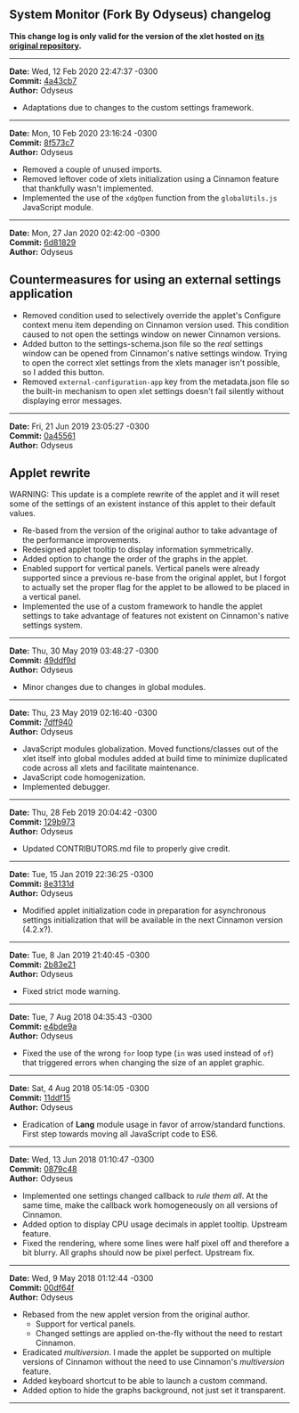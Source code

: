## System Monitor (Fork By Odyseus) changelog

**This change log is only valid for the version of the xlet hosted on [its original repository](https://gitlab.com/Odyseus/CinnamonTools).**

***

**Date:** Wed, 12 Feb 2020 22:47:37 -0300<br/>
**Commit:** [4a43cb7](https://gitlab.com/Odyseus/CinnamonTools/commit/4a43cb7)<br/>
**Author:** Odyseus<br/>

- Adaptations due to changes to the custom settings framework.

***

**Date:** Mon, 10 Feb 2020 23:16:24 -0300<br/>
**Commit:** [8f573c7](https://gitlab.com/Odyseus/CinnamonTools/commit/8f573c7)<br/>
**Author:** Odyseus<br/>

- Removed a couple of unused imports.
- Removed leftover code of xlets initialization using a Cinnamon feature that thankfully wasn't implemented.
- Implemented the use of the `xdgOpen` function from the `globalUtils.js` JavaScript module.

***

**Date:** Mon, 27 Jan 2020 02:42:00 -0300<br/>
**Commit:** [6d81829](https://gitlab.com/Odyseus/CinnamonTools/commit/6d81829)<br/>
**Author:** Odyseus<br/>

Countermeasures for using an external settings application
----------------------------------------------------------

- Removed condition used to selectively override the applet's Configure context menu item depending on Cinnamon version used. This condition caused to not open the settings window on newer Cinnamon versions.
- Added button to the settings-schema.json file so the *real* settings window can be opened from Cinnamon's native settings window. Trying to open the correct xlet settings from the xlets manager isn't possible, so I added this button.
- Removed `external-configuration-app` key from the metadata.json file so the built-in mechanism to open xlet settings doesn't fail silently without displaying error messages.

***

**Date:** Fri, 21 Jun 2019 23:05:27 -0300<br/>
**Commit:** [0a45561](https://gitlab.com/Odyseus/CinnamonTools/commit/0a45561)<br/>
**Author:** Odyseus<br/>

Applet rewrite
--------------

WARNING: This update is a complete rewrite of the applet and it will reset some of the settings of an existent instance of this applet to their default values.

- Re-based from the version of the original author to take advantage of the performance improvements.
- Redesigned applet tooltip to display information symmetrically.
- Added option to change the order of the graphs in the applet.
- Enabled support for vertical panels. Vertical panels were already supported since a previous re-base from the original applet, but I forgot to actually set the proper flag for the applet to be allowed to be placed in a vertical panel.
- Implemented the use of a custom framework to handle the applet settings to take advantage of features not existent on Cinnamon's native settings system.

***

**Date:** Thu, 30 May 2019 03:48:27 -0300<br/>
**Commit:** [49ddf9d](https://gitlab.com/Odyseus/CinnamonTools/commit/49ddf9d)<br/>
**Author:** Odyseus<br/>

- Minor changes due to changes in global modules.

***

**Date:** Thu, 23 May 2019 02:16:40 -0300<br/>
**Commit:** [7dff940](https://gitlab.com/Odyseus/CinnamonTools/commit/7dff940)<br/>
**Author:** Odyseus<br/>

- JavaScript modules globalization. Moved functions/classes out of the xlet itself into global modules added at build time to minimize duplicated code across all xlets and facilitate maintenance.
- JavaScript code homogenization.
- Implemented debugger.

***

**Date:** Thu, 28 Feb 2019 20:04:42 -0300<br/>
**Commit:** [129b973](https://gitlab.com/Odyseus/CinnamonTools/commit/129b973)<br/>
**Author:** Odyseus<br/>

- Updated CONTRIBUTORS.md file to properly give credit.

***

**Date:** Tue, 15 Jan 2019 22:36:25 -0300<br/>
**Commit:** [8e3131d](https://gitlab.com/Odyseus/CinnamonTools/commit/8e3131d)<br/>
**Author:** Odyseus<br/>

- Modified applet initialization code in preparation for asynchronous settings initialization that will be available in the next Cinnamon version (4.2.x?).

***

**Date:** Tue, 8 Jan 2019 21:40:45 -0300<br/>
**Commit:** [2b83e21](https://gitlab.com/Odyseus/CinnamonTools/commit/2b83e21)<br/>
**Author:** Odyseus<br/>

- Fixed strict mode warning.

***

**Date:** Tue, 7 Aug 2018 04:35:43 -0300<br/>
**Commit:** [e4bde9a](https://gitlab.com/Odyseus/CinnamonTools/commit/e4bde9a)<br/>
**Author:** Odyseus<br/>

- Fixed the use of the wrong `for` loop type (`in` was used instead of `of`) that triggered errors when changing the size of an applet graphic.

***

**Date:** Sat, 4 Aug 2018 05:14:05 -0300<br/>
**Commit:** [11ddf15](https://gitlab.com/Odyseus/CinnamonTools/commit/11ddf15)<br/>
**Author:** Odyseus<br/>

- Eradication of **Lang** module usage in favor of arrow/standard functions. First step towards moving all JavaScript code to ES6.

***

**Date:** Wed, 13 Jun 2018 01:10:47 -0300<br/>
**Commit:** [0879c48](https://gitlab.com/Odyseus/CinnamonTools/commit/0879c48)<br/>
**Author:** Odyseus<br/>

- Implemented one settings changed callback to *rule them all*. At the same time, make the callback work homogeneously on all versions of Cinnamon.
- Added option to display CPU usage decimals in applet tooltip. Upstream feature.
- Fixed the rendering, where some lines were half pixel off and therefore a bit blurry. All graphs should now be pixel perfect. Upstream fix.

***

**Date:** Wed, 9 May 2018 01:12:44 -0300<br/>
**Commit:** [00df64f](https://gitlab.com/Odyseus/CinnamonTools/commit/00df64f)<br/>
**Author:** Odyseus<br/>

- Rebased from the new applet version from the original author.
    - Support for vertical panels.
    - Changed settings are applied on-the-fly without the need to restart Cinnamon.
- Eradicated *multiversion*. I made the applet be supported on multiple versions of Cinnamon without the need to use Cinnamon's *multiversion* feature.
- Added keyboard shortcut to be able to launch a custom command.
- Added option to hide the graphs background, not just set it transparent.

***
